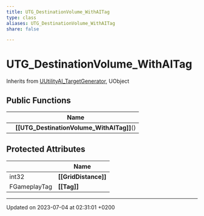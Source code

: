 ```yaml
---
title: UTG_DestinationVolume_WithAITag
type: class
aliases: UTG_DestinationVolume_WithAITag
share: false

---
```


# UTG_DestinationVolume_WithAITag





Inherits from [UUtilityAI_TargetGenerator](/docs/SDK/Source/Classes/classUUtilityAI__TargetGenerator.md), UObject

## Public Functions

|                | Name           |
| -------------- | -------------- |
| | **[[UTG_DestinationVolume_WithAITag]]**() |

## Protected Attributes

|                | Name           |
| -------------- | -------------- |
| int32 | **[[GridDistance]]**  |
| FGameplayTag | **[[Tag]]**  |

-------------------------------

Updated on 2023-07-04 at 02:31:01 +0200